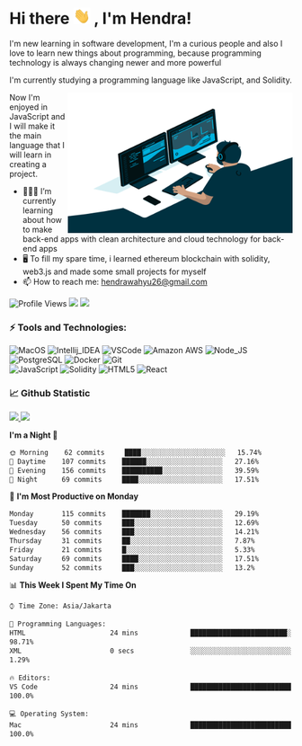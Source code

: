 # Hi there <img src="https://raw.githubusercontent.com/whysaputro/whysaputro/master/wave.gif" width="30px"> , I'm Hendra!
  
I'm new learning in software development, I'm a curious people and also I love to learn new things about programming, because programming technology is always changing newer and more powerful

I'm currently studying a programming language like JavaScript, and Solidity.

<img align="right" alt="GIF" src="https://raw.githubusercontent.com/whysaputro/whysaputro/master/code.gif" width="400" height="250" />

Now I'm enjoyed in JavaScript and I will make it the main language that I will learn in creating a project.

- 🧑🏻‍💻 I’m currently learning about how to make back-end apps with clean architecture and cloud technology for back-end apps
- 🖥 To fill my spare time, i learned ethereum blockchain with solidity, web3.js and made some small projects for myself
- 📫 How to reach me: hendrawahyu26@gmail.com
 

![Profile Views](https://gpvc.arturio.dev/whysaputro)
<a href="http://twitter.com/whysaputro"><img src="https://img.shields.io/badge/-twitter-informational?style=flat&logo=Twitter&logoColor=white&color=1DA1F2" /></a>
<a href="https://www.linkedin.com/in/hendra-wahyu-saputro-a48b68212/"><img src="https://img.shields.io/badge/-linkedin-informational?style=flat&logo=linkedin&logoColor=white&color=0077b5" /></a>

### ⚡ Tools and Technologies:
![MacOS](https://img.shields.io/badge/OS-MacOs-informational?style=flat&logo=apple&logoColor=white&color=2bbc8a)
![Intellij_IDEA](https://img.shields.io/badge/IDE-IntelliJ_IDEA-informational?style=flat&logo=intellij-idea&logoColor=white&color=2bbc8a)
![VSCode](https://img.shields.io/badge/Text_Editor-VSCode-informational?style=flat&logo=visual-studio-code&logoColor=white&color=2bbc8a)
![Amazon AWS](https://img.shields.io/badge/Cloud-Amazon_AWS-informational?style=flat&logo=amazon-aws&logoColor=white&color=2bbc8a)
![Node_JS](https://img.shields.io/badge/Tools-Nodejs-informational?style=flat&logo=Node.js&logoColor=white&color=2bbc8a)
![PostgreSQL](https://img.shields.io/badge/Tools-PostgreSQL-informational?style=flat&logo=postgresql&logoColor=white&color=2bbc8a)
![Docker](https://img.shields.io/badge/Tools-Docker-informational?style=flat&logo=docker&logoColor=white&color=2bbc8a)
![Git](https://img.shields.io/badge/Tools-Git-informational?style=flat&logo=git&logoColor=white&color=2bbc8a)
</br>
![JavaScript](https://img.shields.io/badge/Code-JavaScript-informational?style=flat&logo=javascript&logoColor=white&color=2bbc8a)
![Solidity](https://img.shields.io/badge/Code-Solidity-informational?style=flat&logo=solidity&logoColor=white&color=2bbc8a)
![HTML5](https://img.shields.io/badge/Code-HTML5-informational?style=flat&logo=html5&logoColor=white&color=2bbc8a)
![React](https://img.shields.io/badge/Code-React-informational?style=flat&logo=react&logoColor=white&color=2bbc8a)

  
### 📈 Github Statistic
<p align="left" dir="auto">
    <a href="https://github.com/whysaputro">
      <img height="150em" src="https://github-readme-stats-eight-theta.vercel.app/api?username=whysaputro&show_icons=true&theme=ayu-mirage&include_all_commits=true&count_private=true" style="max-width: 100%;"/>
      <img height="150em" src="https://github-readme-stats-eight-theta.vercel.app/api/top-langs/?username=whysaputro&layout=compact&langs_count=8&theme=ayu-mirage" style="max-width: 100%;"/>
    </a>
</p>

<!--START_SECTION:waka-->
**I'm a Night 🦉** 

```text
🌞 Morning    62 commits     ████░░░░░░░░░░░░░░░░░░░░░   15.74% 
🌆 Daytime    107 commits    ██████░░░░░░░░░░░░░░░░░░░   27.16% 
🌃 Evening    156 commits    ██████████░░░░░░░░░░░░░░░   39.59% 
🌙 Night      69 commits     ████░░░░░░░░░░░░░░░░░░░░░   17.51%

```
📅 **I'm Most Productive on Monday** 

```text
Monday       115 commits    ███████░░░░░░░░░░░░░░░░░░   29.19% 
Tuesday      50 commits     ███░░░░░░░░░░░░░░░░░░░░░░   12.69% 
Wednesday    56 commits     ███░░░░░░░░░░░░░░░░░░░░░░   14.21% 
Thursday     31 commits     ██░░░░░░░░░░░░░░░░░░░░░░░   7.87% 
Friday       21 commits     █░░░░░░░░░░░░░░░░░░░░░░░░   5.33% 
Saturday     69 commits     ████░░░░░░░░░░░░░░░░░░░░░   17.51% 
Sunday       52 commits     ███░░░░░░░░░░░░░░░░░░░░░░   13.2%

```


📊 **This Week I Spent My Time On** 

```text
⌚︎ Time Zone: Asia/Jakarta

💬 Programming Languages: 
HTML                     24 mins             ████████████████████████░   98.71% 
XML                      0 secs              ░░░░░░░░░░░░░░░░░░░░░░░░░   1.29%

🔥 Editors: 
VS Code                  24 mins             █████████████████████████   100.0%

💻 Operating System: 
Mac                      24 mins             █████████████████████████   100.0%

```


<!--END_SECTION:waka-->
